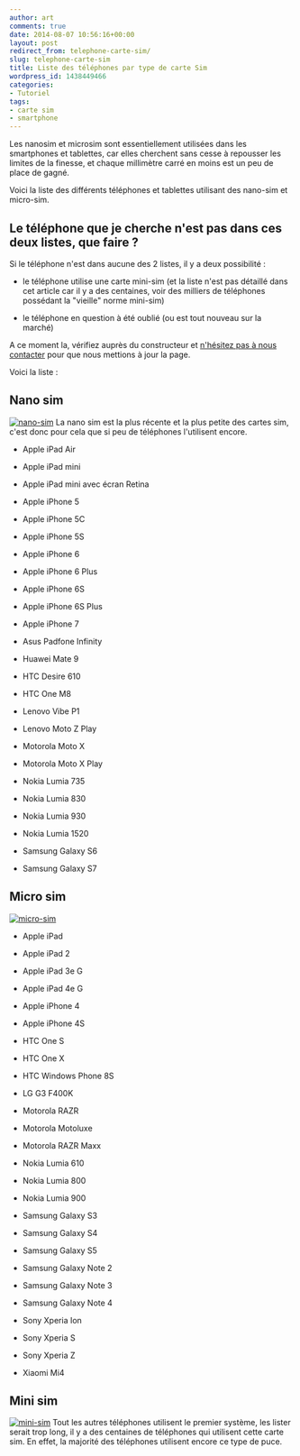 ```yaml
---
author: art
comments: true
date: 2014-08-07 10:56:16+00:00
layout: post
redirect_from: telephone-carte-sim/
slug: telephone-carte-sim
title: Liste des téléphones par type de carte Sim
wordpress_id: 1438449466
categories:
- Tutoriel
tags:
- carte sim
- smartphone
---
```


Les nanosim et microsim sont essentiellement utilisées dans les smartphones et tablettes, car elles cherchent sans cesse à repousser les limites de la finesse, et chaque millimètre carré en moins est un peu de place de gagné.

Voici la liste des différents téléphones et tablettes utilisant des nano-sim et micro-sim.



## Le téléphone que je cherche n'est pas dans ces deux listes, que faire ?



Si le téléphone n'est dans aucune des 2 listes, il y a deux possibilité :





  * le téléphone utilise une carte mini-sim (et la liste n'est pas détaillé dans cet article car il y a des centaines, voir des milliers de téléphones possédant la "vieille" norme mini-sim)


  * le téléphone en question à été oublié (ou est tout nouveau sur la marché)



A ce moment la, vérifiez auprès du constructeur et [n'hésitez pas à nous contacter](http://irz.fr/contact) pour que nous mettions à jour la page.

Voici la liste :





## Nano sim



[![nano-sim](https://static.irz.fr/2014/08/nano-sim.png)](http://irz.fr/telephone-carte-sim/nano-sim/)
La nano sim est la plus récente et la plus petite des cartes sim, c'est donc pour cela que si peu de téléphones l'utilisent encore.





  * Apple iPad Air


  * Apple iPad mini


  * Apple iPad mini avec écran Retina


  * Apple iPhone 5


  * Apple iPhone 5C


  * Apple iPhone 5S


  * Apple iPhone 6


  * Apple iPhone 6 Plus


  * Apple iPhone 6S


  * Apple iPhone 6S Plus


  * Apple iPhone 7


  * Asus Padfone Infinity


  * Huawei Mate 9


  * HTC Desire 610


  * HTC One M8


  * Lenovo Vibe P1


  * Lenovo Moto Z Play


  * Motorola Moto X


  * Motorola Moto X Play


  * Nokia Lumia 735


  * Nokia Lumia 830


  * Nokia Lumia 930


  * Nokia Lumia 1520


  * Samsung Galaxy S6


  * Samsung Galaxy S7





## Micro sim



[![micro-sim](https://static.irz.fr/2014/08/micro-sim.png)](http://irz.fr/telephone-carte-sim/micro-sim/)





  * Apple iPad


  * Apple iPad 2


  * Apple iPad 3e G


  * Apple iPad 4e G


  * Apple iPhone 4


  * Apple iPhone 4S


  * HTC One S


  * HTC One X


  * HTC Windows Phone 8S


  * LG G3 F400K


  * Motorola RAZR


  * Motorola Motoluxe


  * Motorola RAZR Maxx


  * Nokia Lumia 610


  * Nokia Lumia 800


  * Nokia Lumia 900


  * Samsung Galaxy S3


  * Samsung Galaxy S4


  * Samsung Galaxy S5


  * Samsung Galaxy Note 2


  * Samsung Galaxy Note 3


  * Samsung Galaxy Note 4


  * Sony Xperia Ion


  * Sony Xperia S


  * Sony Xperia Z


  * Xiaomi Mi4





## Mini sim



[![mini-sim](https://static.irz.fr/2014/08/mini-sim.png)](http://irz.fr/telephone-carte-sim/mini-sim/)
Tout les autres téléphones utilisent le premier système, les lister serait trop long, il y a des centaines de téléphones qui utilisent cette carte sim. En effet, la majorité des téléphones utilisent encore ce type de puce.
